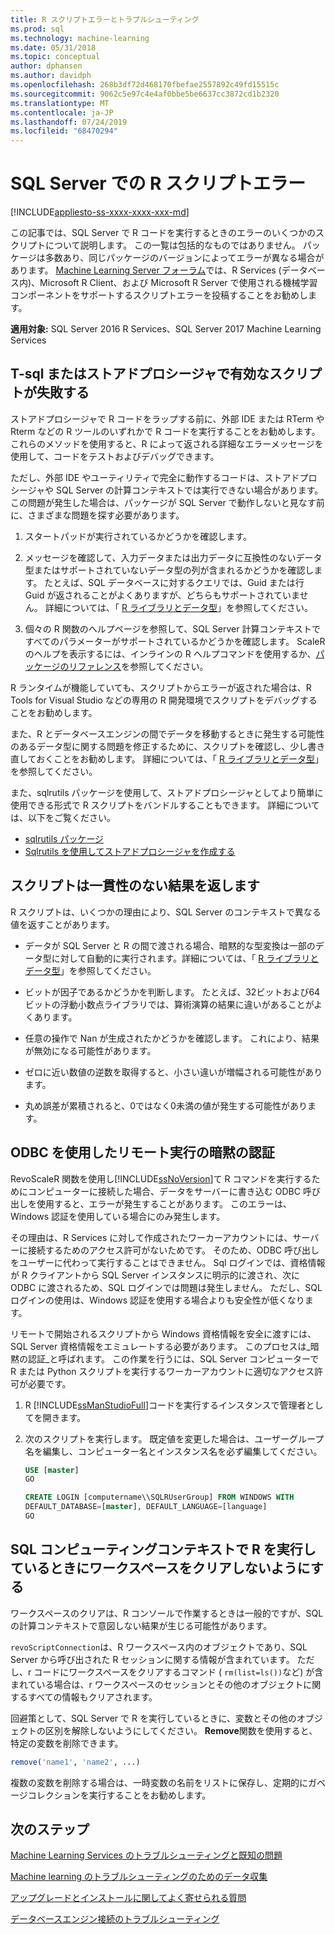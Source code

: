 ```yaml
---
title: R スクリプトエラーとトラブルシューティング
ms.prod: sql
ms.technology: machine-learning
ms.date: 05/31/2018
ms.topic: conceptual
author: dphansen
ms.author: davidph
ms.openlocfilehash: 268b3df72d468170fbefae2557892c49fd15515c
ms.sourcegitcommit: 9062c5e97c4e4af0bbe5be6637cc3872cd1b2320
ms.translationtype: MT
ms.contentlocale: ja-JP
ms.lasthandoff: 07/24/2019
ms.locfileid: "68470294"
---
```

# <a name="r-scripting-errors-in-sql-server"></a>SQL Server での R スクリプトエラー
[!INCLUDE[appliesto-ss-xxxx-xxxx-xxx-md](../includes/appliesto-ss-xxxx-xxxx-xxx-md.md)]

この記事では、SQL Server で R コードを実行するときのエラーのいくつかのスクリプトについて説明します。 この一覧は包括的なものではありません。 パッケージは多数あり、同じパッケージのバージョンによってエラーが異なる場合があります。 [Machine Learning Server フォーラム](https://social.msdn.microsoft.com/Forums/en-US/home?category=MicrosoftR)では、R Services (データベース内)、Microsoft R Client、および Microsoft R Server で使用される機械学習コンポーネントをサポートするスクリプトエラーを投稿することをお勧めします。

**適用対象:** SQL Server 2016 R Services、SQL Server 2017 Machine Learning Services


## <a name="valid-script-fails-in-t-sql-or-in-stored-procedures"></a>T-sql またはストアドプロシージャで有効なスクリプトが失敗する

ストアドプロシージャで R コードをラップする前に、外部 IDE または RTerm や Rterm などの R ツールのいずれかで R コードを実行することをお勧めします。 これらのメソッドを使用すると、R によって返される詳細なエラーメッセージを使用して、コードをテストおよびデバッグできます。

ただし、外部 IDE やユーティリティで完全に動作するコードは、ストアドプロシージャや SQL Server の計算コンテキストでは実行できない場合があります。 この問題が発生した場合は、パッケージが SQL Server で動作しないと見なす前に、さまざまな問題を探す必要があります。

1. スタートパッドが実行されているかどうかを確認します。

2. メッセージを確認して、入力データまたは出力データに互換性のないデータ型またはサポートされていないデータ型の列が含まれるかどうかを確認します。 たとえば、SQL データベースに対するクエリでは、Guid または行 Guid が返されることがよくありますが、どちらもサポートされていません。 詳細については、「 [R ライブラリとデータ型](r/r-libraries-and-data-types.md)」を参照してください。

3. 個々の R 関数のヘルプページを参照して、SQL Server 計算コンテキストですべてのパラメーターがサポートされているかどうかを確認します。 ScaleR のヘルプを表示するには、インラインの R ヘルプコマンドを使用するか、[パッケージのリファレンス](https://docs.microsoft.com/r-server/r-reference/revoscaler/revoscaler)を参照してください。

R ランタイムが機能していても、スクリプトからエラーが返された場合は、R Tools for Visual Studio などの専用の R 開発環境でスクリプトをデバッグすることをお勧めします。

また、R とデータベースエンジンの間でデータを移動するときに発生する可能性のあるデータ型に関する問題を修正するために、スクリプトを確認し、少し書き直しておくことをお勧めします。 詳細については、「 [R ライブラリとデータ型](r/r-libraries-and-data-types.md)」を参照してください。

また、sqlrutils パッケージを使用して、ストアドプロシージャとしてより簡単に使用できる形式で R スクリプトをバンドルすることもできます。 詳細については、以下をご覧ください。
* [sqlrutils パッケージ](r/ref-r-sqlrutils.md)
* [Sqlrutils を使用してストアドプロシージャを作成する](r/how-to-create-a-stored-procedure-using-sqlrutils.md)

## <a name="script-returns-inconsistent-results"></a>スクリプトは一貫性のない結果を返します

R スクリプトは、いくつかの理由により、SQL Server のコンテキストで異なる値を返すことがあります。

- データが SQL Server と R の間で渡される場合、暗黙的な型変換は一部のデータ型に対して自動的に実行されます。詳細については、「 [R ライブラリとデータ型](r/r-libraries-and-data-types.md)」を参照してください。

- ビットが因子であるかどうかを判断します。 たとえば、32ビットおよび64ビットの浮動小数点ライブラリでは、算術演算の結果に違いがあることがよくあります。

- 任意の操作で Nan が生成されたかどうかを確認します。 これにより、結果が無効になる可能性があります。

- ゼロに近い数値の逆数を取得すると、小さい違いが増幅される可能性があります。

- 丸め誤差が累積されると、0ではなく0未満の値が発生する可能性があります。

## <a name="implied-authentication-for-remote-execution-via-odbc"></a>ODBC を使用したリモート実行の暗黙の認証

RevoScaleR 関数を使用し[!INCLUDE[ssNoVersion](../includes/ssnoversion-md.md)]て R コマンドを実行するためにコンピューターに接続した場合、データをサーバーに書き込む ODBC 呼び出しを使用すると、エラーが発生することがあります。 このエラーは、Windows 認証を使用している場合にのみ発生します。

その理由は、R Services に対して作成されたワーカーアカウントには、サーバーに接続するためのアクセス許可がないためです。 そのため、ODBC 呼び出しをユーザーに代わって実行することはできません。 Sql ログインでは、資格情報が R クライアントから SQL Server インスタンスに明示的に渡され、次に ODBC に渡されるため、SQL ログインでは問題は発生しません。 ただし、SQL ログインの使用は、Windows 認証を使用する場合よりも安全性が低くなります。

リモートで開始されるスクリプトから Windows 資格情報を安全に渡すには、SQL Server 資格情報をエミュレートする必要があります。 このプロセスは_暗黙の認証_と呼ばれます。 この作業を行うには、SQL Server コンピューターで R または Python スクリプトを実行するワーカーアカウントに適切なアクセス許可が必要です。

1. R [!INCLUDE[ssManStudioFull](../includes/ssmanstudiofull-md.md)]コードを実行するインスタンスで管理者としてを開きます。

2. 次のスクリプトを実行します。 既定値を変更した場合は、ユーザーグループ名を編集し、コンピューター名とインスタンス名を必ず編集してください。

    ```sql
    USE [master]
    GO
    
    CREATE LOGIN [computername\\SQLRUserGroup] FROM WINDOWS WITH
    DEFAULT_DATABASE=[master], DEFAULT_LANGUAGE=[language]
    GO
    ```

## <a name="avoid-clearing-the-workspace-while-youre-running-r-in-a-sql-compute-context"></a>SQL コンピューティングコンテキストで R を実行しているときにワークスペースをクリアしないようにする

ワークスペースのクリアは、R コンソールで作業するときは一般的ですが、SQL の計算コンテキストで意図しない結果が生じる可能性があります。

`revoScriptConnection`は、R ワークスペース内のオブジェクトであり、SQL Server から呼び出された R セッションに関する情報が含まれています。 ただし、r コードにワークスペースをクリアするコマンド ( `rm(list=ls())`など) が含まれている場合は、r ワークスペースのセッションとその他のオブジェクトに関するすべての情報もクリアされます。

回避策として、SQL Server で R を実行しているときに、変数とその他のオブジェクトの区別を解除しないようにしてください。 **Remove**関数を使用すると、特定の変数を削除できます。

```R
remove('name1', 'name2', ...)
```

複数の変数を削除する場合は、一時変数の名前をリストに保存し、定期的にガベージコレクションを実行することをお勧めします。



## <a name="next-steps"></a>次のステップ

[Machine Learning Services のトラブルシューティングと既知の問題](machine-learning-troubleshooting-faq.md)

[Machine learning のトラブルシューティングのためのデータ収集](data-collection-ml-troubleshooting-process.md)

[アップグレードとインストールに関してよく寄せられる質問](r/upgrade-and-installation-faq-sql-server-r-services.md)

[データベースエンジン接続のトラブルシューティング](../database-engine/configure-windows/troubleshoot-connecting-to-the-sql-server-database-engine.md)
